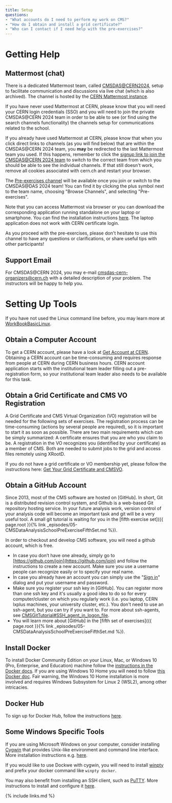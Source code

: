 ```yaml
---
title: Setup
questions:
- "What accounts do I need to perform my work on CMS?"
- "How do I obtain and install a grid certificate?"
- "Who can I contact if I need help with the pre-exercises?"
---
```


# Getting Help

## Mattermost (chat)

There is a dedicated Mattermost team, called [CMSDAS@CERN2024](https://mattermost.web.cern.ch/signup_user_complete/?id=yxyqcyputby3ig9rzxsqyjoi1e&md=link&sbr=su), setup to facilitate communication and discussions via live chat (which is also archived). The channel is hosted by the [CERN Mattermost instance](https://mattermost.web.cern.ch).

If you have never used Mattermost at CERN, please know that you will need your CERN login credentials (SSO) and you will need to join the private CMSDAS@CERN 2024 team in order to be able to see (or find using the search channels functionality) the channels setup for communications related to the school.

If you already have used Mattermost at CERN, please know that when you click direct links to channels (as you will find below) that are within the CMSDAS@CERN 2024 team, you **may** be redirected to the last Mattermost team you used. If this happens, remember to click the [signup link to join the CMSDAS@CERN 2024 team](https://mattermost.web.cern.ch/signup_user_complete/?id=yxyqcyputby3ig9rzxsqyjoi1e&md=link&sbr=su) to switch to the correct team from which you should be able to see the individual channels. If that still doesn't work, remove all cookies associated with cern.ch and restart your browser.

The [Pre-exercises channel](https://mattermost.web.cern.ch/cmsdascern2024/channels/pre-exercises) will be available once you join or switch to the CMSDAS@DAS 2024 team!
You can find it by clicking the plus symbol next to the team name, choosing "Browse Channels", and selecting "Pre-exercises". 

Note that you can access Mattermost via browser or you can download the corresponding application running standalone on your laptop or smartphone. You can find the installation instructions [here](https://docs.mattermost.com/install/desktop-app-install.html). The laptop application does not work with CERN certificate login. 

As you proceed with the pre-exercises, please don't hesitate to use this channel to have any questions or clarifications, or share useful tips with other participants!

## Support Email

For CMSDAS@CERN 2024, you may e-mail [cmsdas-cern-organizers@cern.ch](mailto:cmsdas-cern-organizers@cern.ch) with a detailed description of your problem. The instructors will be happy to help you.

# Setting Up Tools

If you have not used the Linux command line before, you may learn more at [WorkBookBasicLinux](https://twiki.cern.ch/twiki/bin/view/CMSPublic/WorkBookBasicLinux).

## Obtain a Computer Account

To get a CERN account, please have a look at [Get Account at CERN](https://twiki.cern.ch/twiki/bin/view/CMSPublic/WorkBookGetAccount). Obtaining a CERN account can be time-consuming and requires response from people at CERN during CERN business hours. CERN account application starts with the institutional team leader filling out a pre-registration form, so your institutional team leader also needs to be available for this task.

## Obtain a Grid Certificate and CMS VO Registration

A Grid Certificate and CMS Virtual Organization (VO) registration will be needed for the following sets of exercises. The registration process can be time-consuming (actions by several people are required), so it is important to start it as soon as possible. There are two main requirements which can be simply summarized: A certificate ensures that you are who you claim to be. A registration in the VO recognizes you (identified by your certificate) as a member of CMS. Both are needed to submit jobs to the grid and access files remotely using XRootD.

If you do not have a grid certificate or VO membership yet, please follow the instructions here: [Get Your Grid Certificate and CMSVO](https://twiki.cern.ch/twiki/bin/view/CMSPublic/SWGuideLcgAccess#Getting_a_personal_certificate).

## Obtain a GitHub Account

Since 2013, most of the CMS software are hosted on [GitHub].  In short, Git is a distributed revision control system, and Github is a web-based Git repository hosting service. In your future analysis work, version control of your analysis code will become an important task and git will be a very useful tool. A small git tutorial is waiting for you in the [fifth exercise set]({{ page.root }}{% link _episodes/05-CMSDataAnalysisSchoolPreExerciseFifthSet.md %}).

In order to checkout and develop CMS software, you will need a github account, which is free.
  * In case you don’t have one already, simply go to [https://github.com/join](https://github.com/join) and follow the instructions to create a new account. Make sure you use a username people can recognize easily or to specify your real name.
  * In case you already have an account you can simply use the "[Sign in](https://github.com/login)" dialog and put your username and password.
  * Make sure you register your ssh key in [GitHub]. You can register more than one ssh key and it's usually a good idea to do so for every computer/cluster on which you regularly work (i.e. you laptop, CERN lxplus machines, your university cluster, etc.). You don't need to use an ssh-agent, but you can try if you want to. For more about ssh-agents, see [CMSGitTutorial#SSH_agent_in_logon_file](https://twiki.cern.ch/twiki/bin/view/CMSPublic/CMSGitTutorialPublic#SSH_agent_in_logon_file).
  * You will learn more about [GitHub] in the [fifth set of exercises]({{ page.root }}{% link _episodes/05-CMSDataAnalysisSchoolPreExerciseFifthSet.md %}).

## Install Docker

To install Docker Community Edition on your Linux, Mac, or Windows 10 (Pro, Enterprise, and Education) machine follow the [instructions in the Docker docs](https://docs.docker.com/get-docker/). If you are using Windows 10 Home you will need to follow [this Docker doc](https://docs.docker.com/docker-for-windows/install-windows-home/). Fair warning, the Windows 10 Home installation is more involved and requires Windows Subsystem for Linux 2 (WSL2), among other intricacies.

## Docker Hub

To sign up for Docker Hub, follow the instructions [here](https://hub.docker.com/signup).

## Some Windows Specific Tools

If you are using Microsoft Windows on your computer, consider installing [Cygwin](https://www.cygwin.com/) that provides Unix-like environment and command line interface.
More installation instructions e.g. [here](http://uscms.org/uscms_at_work/physics/computing/getstarted/uaf.shtml#windowsXServers).

If you would like to use Dockwe with cygwin, you will need to install [winpty](https://github.com/rprichard/winpty) and prefix your docker command like `winpty docker`.

You may also benefit from installing an SSH client, such as [PuTTY](https://www.putty.org/). More instructions to install and configure it  [here](http://uscms.org/uscms_at_work/physics/computing/getstarted/uaf.shtml#windowsKerberosPuTTY).

{% include links.md %}
